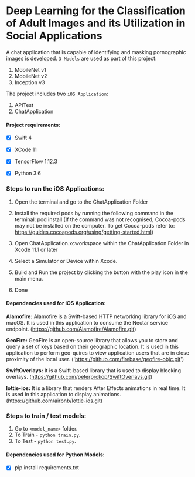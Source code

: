 # Deep Learning for the Classification of Adult Images and its Utilization in Social Applications

A chat application that is capable of identifying and masking pornographic images is developed. `3 Models` are used as part of this project:

1. MobileNet v1
2. MobileNet v2
3. Inception v3

The project includes two `iOS Application`:

1. APITest 
2. ChatApplication

#### Project requirements:

- [x] Swift 4
- [x] XCode 11
- [x] TensorFlow 1.12.3
- [x] Python 3.6


### Steps to run the iOS Applications:

1. Open the terminal and go to the ChatApplication Folder

2. Install the required pods by running the following command in the terminal: pod install 
(If the command was not recognised, Cocoa-pods may not be installed on the computer. To get Cocoa-pods refer to: https://guides.cocoapods.org/using/getting-started.html)

3. Open ChatApplication.xcworkspace within the ChatApplication Folder in Xcode 11.1 or later

4. Select a Simulator or Device within Xcode.

5. Build and Run the project by clicking the button with the play icon in the main menu.

6. Done

#### Dependencies used for iOS Application:

**Alamofire:** Alamofire is a Swift-based HTTP networking library for iOS and macOS. It is used in this application to consume the Nectar service endpoint. (https://github.com/Alamofire/Alamofire.git)

**GeoFire:** GeoFire is an open-source library that allows you to store and query a set of keys based on their geographic location. It is used in this application to perform geo-quires to view application users that are in close proximity of the local user. ('https://github.com/firebase/geofire-objc.git')

**SwiftOverlays:** It is a Swift-based library that is used to display blocking overlays. (https://github.com/peterprokop/SwiftOverlays.git)

**lottie-ios:** It is a library that renders After Effects animations in real time. It is used in this application to display animations. (https://github.com/airbnb/lottie-ios.git)

### Steps to train / test models:

1. Go to `<model_name>` folder.
2. To Train - `python train.py`.
3. To Test - `python test.py`.

#### Dependencies used for Python Models:

- [x] pip install requirements.txt


